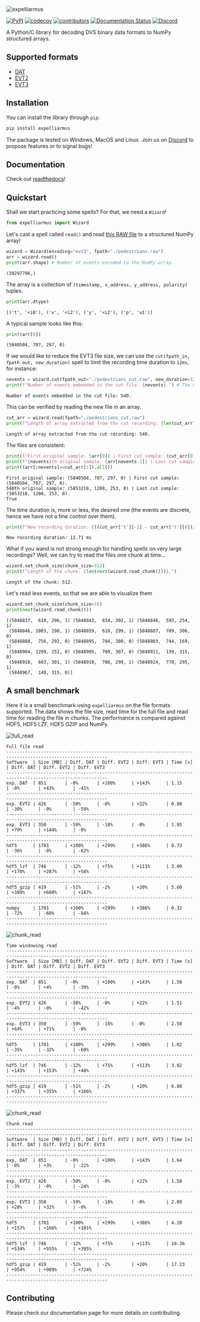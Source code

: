 ![expelliarmus](docs/_static/Logo.png)

[![PyPI](https://img.shields.io/pypi/v/expelliarmus)](https://pypi.org/project/expelliarmus/)
[![codecov](https://codecov.io/gh/fabhertz95/expelliarmus/branch/develop/graph/badge.svg?token=Q0BMYGUSZQ)](https://codecov.io/gh/fabhertz95/expelliarmus)
[![contributors](https://img.shields.io/github/contributors-anon/fabhertz95/expelliarmus)](https://github.com/fabhertz95/expelliarmus/pulse)
[![Documentation Status](https://readthedocs.org/projects/expelliarmus/badge/?version=latest)](https://expelliarmus.readthedocs.io/en/latest/?badge=latest)
[![Discord](https://img.shields.io/discord/852094154188259338)](https://discord.gg/JParSCNe5k)


A Python/C library for decoding DVS binary data formats to NumPy structured arrays.

## Supported formats
- [DAT](https://docs.prophesee.ai/stable/data/file_formats/dat.html)
- [EVT2](https://docs.prophesee.ai/stable/data/encoding_formats/evt2.html)
- [EVT3](https://docs.prophesee.ai/stable/data/encoding_formats/evt3.html)

## Installation 
You can install the library through `pip`:
```bash
pip install expelliarmus 
```

The package is tested on Windows, MacOS and Linux. Join us on [Discord](https://discord.gg/JParSCNe5k) to propose features or to signal bugs!

## Documentation
Check out [readthedocs](https://expelliarmus.readthedocs.io)!

## Quickstart
Shall we start practicing some spells? For that, we need a `Wizard`!


```python
from expelliarmus import Wizard
```

Let's cast a spell called `read()` and read [this RAW file](https://dataset.prophesee.ai/index.php/s/fB7xvMpE136yakl/download) to a structured NumPy array! 

```python
wizard = Wizard(encoding="evt3", fpath="./pedestrians.raw")
arr = wizard.read()
print(arr.shape) # Number of events encoded to the NumPy array.
```

    (39297796,)


The array is a collection of `(timestamp, x_address, y_address, polarity)` tuples. 


```python
print(arr.dtype)
```

    [('t', '<i8'), ('x', '<i2'), ('y', '<i2'), ('p', 'u1')]


A typical sample looks like this:


```python
print(arr[0])
```

    (5840504, 707, 297, 0)


If we would like to reduce the EVT3 file size, we can use the `cut(fpath_in, fpath_out, new_duration)` spell to limit the recording time duration to `12ms`, for instance:


```python
nevents = wizard.cut(fpath_out="./pedestrians_cut.raw", new_duration=12)
print(f"Number of events embedded in the cut file: {nevents}.") # The number of events embedded in the output file.
```

    Number of events embedded in the cut file: 540.


This can be verified by reading the new file in an array.


```python
cut_arr = wizard.read(fpath="./pedestrians_cut.raw")
print(f"Length of array extracted from the cut recording: {len(cut_arr)}.")
```

    Length of array extracted from the cut recording: 540.


The files are consistent:


```python
print(f"First original sample: {arr[0]} | First cut sample: {cut_arr[0]}.")
print(f"{nevents}th original sample: {arr[nevents-1]} | Last cut sample: {cut_arr[-1]}.")
print((arr[:nevents]==cut_arr[:]).all())
```

    First original sample: (5840504, 707, 297, 0) | First cut sample: (5840504, 707, 297, 0).
    540th original sample: (5853218, 1208, 253, 0) | Last cut sample: (5853218, 1208, 253, 0).
    True


The time duration is, more or less, the desired one (the events are discrete, hence we have not a fine control over them).


```python
print(f"New recording duration: {((cut_arr['t'][-1] - cut_arr['t'][0])/1000):.2f} ms") 
```

    New recording duration: 12.71 ms


What if you wand is not strong enough for handling spells on very large recordings? Well, we can try to read the files one chunk at time...


```python
wizard.set_chunk_size(chunk_size=512)
print(f"Length of the chunk: {len(next(wizard.read_chunk()))}.")
```

    Length of the chunk: 512.


Let's read less events, so that we are able to visualize them


```python
wizard.set_chunk_size(chunk_size=16)
print(next(wizard.read_chunk()))
```

    [(5848837,  610, 296, 1) (5848843,  834, 302, 1) (5848846,  593, 254, 1)
     (5848846, 1003, 298, 1) (5848859,  610, 299, 1) (5848887,  709, 306, 0)
     (5848888,  756, 292, 0) (5848895,  704, 300, 0) (5848903,  744, 169, 1)
     (5848904, 1209, 252, 0) (5848905,  709, 307, 0) (5848911,  139, 315, 0)
     (5848918,  603, 301, 1) (5848918,  708, 299, 1) (5848924,  778, 295, 1)
     (5848967,  140, 315, 0)]

## A small benchmark

Here it is a small benchmark using `expelliarmus` on the file formats supported. The data shows the file size, read time for the full file and read time for reading the file in chunks. The performance is compared against HDF5, HDF5 LZF, HDF5 GZIP and NumPy.

![full_read](images/full_read.png)

    Full file read
    ------------------------------------------------------------------------------------------------------------
    Software  | Size [MB] | Diff. DAT | Diff. EVT2 | Diff. EVT3 | Time [s] | Diff. DAT | Diff. EVT2 | Diff. EVT3
    ------------------------------------------------------------------------------------------------------------
    exp. DAT  | 851       | -0%       | +100%      | +143%      | 1.15    | -0%       | +43%       | -41%       
    ------------------------------------------------------------------------------------------------------------
    exp. EVT2 | 426       | -50%      | -0%        | +22%       | 0.80    | -30%      | -0%        | -59%       
    ------------------------------------------------------------------------------------------------------------
    exp. EVT3 | 350       | -59%      | -18%       | -0%        | 1.95    | +70%      | +144%      | -0%        
    ------------------------------------------------------------------------------------------------------------
    hdf5      | 1701      | +100%     | +299%      | +386%      | 0.73    | -36%      | -8%        | -62%       
    ------------------------------------------------------------------------------------------------------------
    hdf5_lzf  | 746       | -12%      | +75%       | +113%      | 3.09    | +170%     | +287%      | +58%       
    ------------------------------------------------------------------------------------------------------------
    hdf5_gzip | 419       | -51%      | -2%        | +20%       | 5.60    | +389%     | +600%      | +187%      
    ------------------------------------------------------------------------------------------------------------
    numpy     | 1701      | +100%     | +299%      | +386%      | 0.32    | -72%      | -60%       | -84%       
    ------------------------------------------------------------------------------------------------------------


![chunk_read](images/window_read.png)

    Time windowing read
    ------------------------------------------------------------------------------------------------------------
    Software  | Size [MB] | Diff. DAT | Diff. EVT2 | Diff. EVT3 | Time [s] | Diff. DAT | Diff. EVT2 | Diff. EVT3
    ------------------------------------------------------------------------------------------------------------
    exp. DAT  | 851       | -0%       | +100%      | +143%      | 1.58    | -0%       | +4%        | -39%       
    ------------------------------------------------------------------------------------------------------------
    exp. EVT2 | 426       | -50%      | -0%        | +22%       | 1.51    | -4%       | -0%        | -42%       
    ------------------------------------------------------------------------------------------------------------
    exp. EVT3 | 350       | -59%      | -18%       | -0%        | 2.58    | +64%      | +71%       | -0%        
    ------------------------------------------------------------------------------------------------------------
    hdf5      | 1701      | +100%     | +299%      | +386%      | 1.02    | -35%      | -32%       | -60%       
    ------------------------------------------------------------------------------------------------------------
    hdf5_lzf  | 746       | -12%      | +75%       | +113%      | 3.82    | +143%     | +153%      | +48%       
    ------------------------------------------------------------------------------------------------------------
    hdf5_gzip | 419       | -51%      | -2%        | +20%       | 6.88    | +337%     | +355%      | +166%      
    ------------------------------------------------------------------------------------------------------------


![chunk_read](images/chunk_read.png)


    Chunk read
    ------------------------------------------------------------------------------------------------------------
    Software  | Size [MB] | Diff. DAT | Diff. EVT2 | Diff. EVT3 | Time [s] | Diff. DAT | Diff. EVT2 | Diff. EVT3
    ------------------------------------------------------------------------------------------------------------
    exp. DAT  | 851       | -0%       | +100%      | +143%      | 1.64    | -0%       | +3%        | -22%       
    ------------------------------------------------------------------------------------------------------------
    exp. EVT2 | 426       | -50%      | -0%        | +22%       | 1.58    | -3%       | -0%        | -24%       
    ------------------------------------------------------------------------------------------------------------
    exp. EVT3 | 350       | -59%      | -18%       | -0%        | 2.09    | +28%      | +32%       | -0%        
    ------------------------------------------------------------------------------------------------------------
    hdf5      | 1701      | +100%     | +299%      | +386%      | 4.20    | +157%     | +166%      | +101%      
    ------------------------------------------------------------------------------------------------------------
    hdf5_lzf  | 746       | -12%      | +75%       | +113%      | 10.36   | +534%     | +555%      | +395%      
    ------------------------------------------------------------------------------------------------------------
    hdf5_gzip | 419       | -51%      | -2%        | +20%       | 17.23   | +954%     | +989%      | +724%      
    ------------------------------------------------------------------------------------------------------------

## Contributing
Please check our documentation page for more details on contributing.
